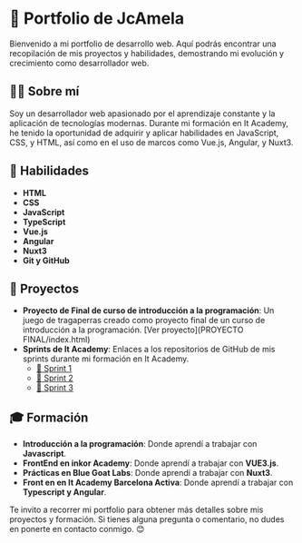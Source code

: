 # 🚀 Portfolio de JcAmela

Bienvenido a mi portfolio de desarrollo web. Aquí podrás encontrar una recopilación de mis proyectos y habilidades, demostrando mi evolución y crecimiento como desarrollador web.

## 👨‍💻 Sobre mí

Soy un desarrollador web apasionado por el aprendizaje constante y la aplicación de tecnologías modernas. Durante mi formación en It Academy, he tenido la oportunidad de adquirir y aplicar habilidades en JavaScript, CSS, y HTML, así como en el uso de marcos como Vue.js, Angular, y Nuxt3.

## 🎯 Habilidades

- **HTML**
- **CSS**
- **JavaScript**
- **TypeScript**
- **Vue.js**
- **Angular**
- **Nuxt3**
- **Git y GitHub**

## 📂 Proyectos

- **Proyecto de Final de curso de introducción a la programación**: Un juego de tragaperras creado como proyecto final de un curso de introducción a la programación. 
[Ver proyecto](PROYECTO FINAL/index.html)
- **Sprints de It Academy**: Enlaces a los repositorios de GitHub de mis sprints durante mi formación en It Academy.
    - [📁 Sprint 1](https://github.com/JcAmela/Sprint1-ItAcademy.github.io.git)
    - [📁 Sprint 2](https://github.com/JcAmela/Sprint2-ItAcademy.github.io.git)
    - [📁 Sprint 3](https://github.com/JcAmela/Sprint3-ItAcademy.github.io.git)

## 🎓 Formación

- **Introducción a la programación**: Donde aprendí a trabajar con **Javascript**.
- **FrontEnd en inkor Academy**: Donde aprendí a trabajar con **VUE3.js**.
- **Prácticas en Blue Goat Labs**: Donde aprendí a trabajar con **Nuxt3**.
- **Front en en It Academy Barcelona Activa**: Donde aprendí a trabajar con **Typescript y Angular**.

Te invito a recorrer mi portfolio para obtener más detalles sobre mis proyectos y formación. Si tienes alguna pregunta o comentario, no dudes en ponerte en contacto conmigo. 😊
